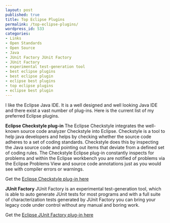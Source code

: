 ```yaml
---
layout: post
published: true
title: Top Eclipse Plugins
permalink: /top-eclipse-plugins/
wordpress_id: 533
categories:
- Links
- Open Standards
- Open Source
- Java
- JUnit Factory JUnit Factory
- JUnit Factory
- experimental test-generation tool
- best eclipse plugins
- best eclipse plugin
- eclipse best plugins
- top eclipse plugins
- eclipse best plugin
---
```



I like the Eclipse Java IDE. It is a well designed and well looking Java IDE and there exist a vast number of plug-ins. Here is the current list of my preferred Eclipse plugins.

<strong>Eclipse Checkstyle plug-in</strong>
The Eclipse Checkstyle integrates the well-known source code analyzer Checkstyle into Eclipse. Checkstyle is a tool to help java developers and helps by checking whether the source code adheres to a set of coding standards. Checkstyle does this by inspecting the Java source code and pointing out items that deviate from a defined set of coding rules. The Checkstyle Eclipse plug-in constantly inspects for problems and within the Eclipse workbench you are notified of problems via the Eclipse Problems View and source code annotations just as you would see with compiler errors or warnings.


Get the <a href="http://eclipse-cs.sourceforge.net/">Eclipse Checkstyle plug-in here</a>



<strong>JUnit Factory</strong>
JUnit Factory is an experimental test-generation tool, which is able to auto generate JUnit tests for most programs and with a full suite of characterization tests generated by JUnit Factory you can bring your legacy code under control without any manual and boring work.

Get the <a href="http://www.junitfactory.com/">Eclipse JUnit Factory plug-in here</a>





